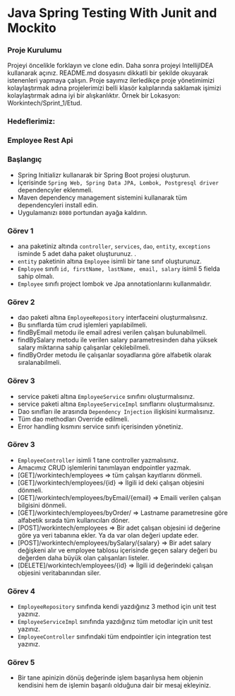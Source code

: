 #  Java Spring Testing With Junit and Mockito

### Proje Kurulumu

Projeyi öncelikle forklayın ve clone edin.
Daha sonra projeyi IntellijIDEA kullanarak açınız. README.md dosyasını dikkatli bir şekilde okuyarak istenenleri yapmaya çalışın.
Proje sayımız ilerledikçe proje yönetimimizi kolaylaştırmak adına projelerimizi belli klasör kalıplarında saklamak işimizi kolaylaştırmak adına iyi bir alışkanlıktır.
Örnek bir Lokasyon: Workintech/Sprint_1/Etud.

### Hedeflerimiz:

### Employee Rest Api

 ### Başlangıç
 * Spring Initializr kullanarak bir Spring Boot projesi oluşturun.
 * İçerisinde ```Spring Web, Spring Data JPA, Lombok, Postgresql driver``` dependencyler eklenmeli.
 * Maven dependency management sistemini kullanarak tüm dependencyleri install edin.
 * Uygulamanızı  ```8080``` portundan ayağa kaldırın.
 
 ### Görev 1
 * ana paketiniz altında ```controller```, ```services```, ```dao```, ```entity```, ```exceptions``` isminde 5 adet daha paket oluşturunuz. .
 * ```entity``` paketinin altına ```Employee``` isimli bir tane sınıf oluşturunuz.
 * ```Employee``` sınıfı ```id, firstName, lastName, email, salary``` isimli 5 fielda sahip olmalı.
 * ```Employee``` sınıfı project lombok ve Jpa annotationlarını kullanmalıdır.

### Görev 2
 * dao paketi altına ```EmployeeRepository``` interfaceini oluşturmalısınız.
 * Bu sınıflarda tüm crud işlemleri yapılabilmeli.
 * findByEmail metodu ile email adresi verilen çalışan bulunabilmeli.
 * findBySalary metodu ile verilen salary parametresinden daha yüksek salary miktarına sahip çalışanlar çekilebilmeli.
 * findByOrder metodu ile çalışanlar soyadlarına göre alfabetik olarak sıralanabilmeli.

### Görev 3
 * service paketi altına ```EmployeeService``` sınıfını oluşturmalısınız.
 * service paketi altına ```EmployeeServiceImpl``` sınıflarını oluşturmalısınız.
 * Dao sınıfları ile arasında  ```Dependency Injection``` ilişkisini kurmalısınız.
 * Tüm dao methodları Override edilmeli.
 * Error handling kısmını service sınıfı içerisinden yönetiniz.

 ### Görev 3
 * ```EmployeeController``` isimli 1 tane controller yazmalısınız.
 * Amacımız CRUD işlemlerini tanımlayan endpointler yazmak. 
 * [GET]/workintech/employees => tüm çalışan kayıtlarını dönmeli.
 * [GET]/workintech/employees/{id} => İlgili id deki çalışan objesini dönmeli.
 * [GET]/workintech/employees/byEmail/{email} => Emaili verilen çalışan bilgisini dönmeli.
 * [GET]/workintech/employees/byOrder/ => Lastname parametresine göre alfabetik sırada tüm kullanıcıları döner.
 * [POST]/workintech/employees => Bir adet çalışan objesini id değerine göre ya veri tabanına ekler. Ya da var olan değeri update eder.
 * [POST]/workintech/employees/bySalary/{salary} => Bir adet salary değişkeni alır ve employee tablosu içerisinde geçen salary değeri bu değerden daha büyük olan çalışanları listeler.
 * [DELETE]/workintech/employees/{id} => İlgili id değerindeki çalışan objesini veritabanından siler.
 

 ### Görev 4
 * ```EmployeeRepository``` sınıfında kendi yazdığınız 3 method için unit test yazınız.
 * ```EmployeeServiceImpl``` sınıfında yazdığınız tüm metodlar için unit test yazınız.
 * ```EmployeeController``` sınıfındaki tüm endpointler için integration test yazınız.

### Görev 5
 * Bir tane apinizin dönüş değerinde işlem başarılıysa hem objenin kendisini hem de işlemin başarılı olduğuna dair bir mesaj ekleyiniz.
 
